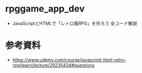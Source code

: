 # rpggame_app_dev

* JavaScriptとHTMLで「レトロ風RPG」を作ろう 全コード解説

# 参考資料

* https://www.udemy.com/course/javascript-html-retro-rpg/learn/lecture/29235434#questions

